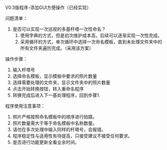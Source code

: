 V0.3版程序-添加GUI方便操作（已经实现）

问题清单：

1. 是否可以实现一次巡视的多基杆塔一次性命名？
    1. 使用字典的方式，但是初次维护成本高，后续可以逐渐实现一次性完成。
    2. 采用循环的方式，单次循环中选择一次命名模板，直到未处理文件夹中的所有文件夹遍历完成。（采用该方案）

操作步骤：

1. 输入杆塔号
2. 选择命名模板，显示模板中要求的照片数量
3. 选择需要处理的文件夹，显示文件夹中的照片数量
4. 点击开始转换按钮，转入重命名程序
5. 转换完成后进入下一基处理程序，回到步骤1.

程序使用注意事项：

1. 照片严格按照命名模板中的顺序进行拍摄。
2. 照片数量需大于等于命名模板中名称数量。
3. 请勿在多次处理中输入同样的杆塔号，会报错。
4. 程序稳定性与适用性有待提高，只接受建议不接受任何要求。
5. 是否进行功能更新全看业余时间。

